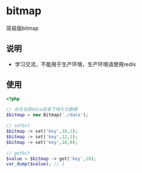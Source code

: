 # bitmap
简易版bitmap

## 说明
* 学习交流，不能用于生产环境，生产环境请使用redis

## 使用
```php
<?php

// 会在当前data目录下持久化数据
$bitmap = new Bitmap('./data');

// setbit
$bitmap -> set('key',10,1);
$bitmap -> set('key',12,1);
$bitmap -> set('key',16,0);

// getbit
$value = $bitmap -> get('key',10);
var_dump($value); // 1
